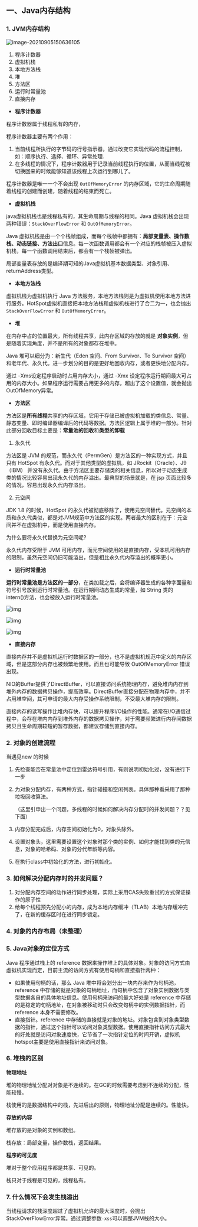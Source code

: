 ## 一、Java内存结构

### 1. JVM内存结构

![image-20210905150636105](https://gitee.com/dlutlgy/window_typora/raw/master/images/image-20210905150636105.png)

1. 程序计数器
2. 虚拟机栈
3. 本地方法栈
4. 堆
5. 方法区
6. 运行时常量池
7. 直接内存

+ **程序计数器**

程序计数器属于线程私有的内存，

程序计数器主要有两个作用：

1. 当前线程所执行的字节码的行号指示器，通过改变它实现代码的流程控制，如：顺序执行、选择、循环、异常处理.
2. 在多线程的情况下，程序计数器用于记录当前线程执行的位置，从而当线程被切换回来的时候能够知道该线程上次运行到哪儿了。

程序计数器是唯一一个不会出现 `OutOfMemoryError` 的内存区域，它的生命周期随着线程的创建而创建，随着线程的结束而死亡。

+ **虚拟机栈**

java虚拟机栈也是线程私有的，其生命周期与线程的相同。Java 虚拟机栈会出现两种错误：`StackOverFlowError` 和 `OutOfMemoryError`。

Java 虚拟机栈是由一个个栈帧组成，而每个栈帧中都拥有：**局部变量表、操作数栈、动态链接、方法出口**信息。每一次函数调用都会有一个对应的栈帧被压入虚拟机栈，每一个函数调用结束后，都会有一个栈帧被弹出。

局部变量表存放的是编译期可知的Java虚拟机基本数据类型、对象引用、returnAddress类型。

+ **本地方法栈**

虚拟机栈为虚拟机执行 Java 方法服务，本地方法栈则是为虚拟机使用本地方法进行服务。HotSpot虚拟机直接把本地方法栈和虚拟机栈进行了合二为一，也会抛出`StackOverFlowError` 和 `OutOfMemoryError`。

+ **堆**

在内存中占的位置最大，所有线程共享，此内存区域的存放的就是 **对象实例**，但是随着实现角度，并不是所有的对象都存在堆中。

Java 堆可以细分为：新生代（Eden 空间、From Survivor、To Survivor 空间）和老年代、永久代。进一步划分的目的是更好地回收内存，或者更快地分配内存。

通过 -Xms设定程序启动时占用内存大小，通过 -Xmx 设定程序运行期间最大可占用的内存大小。如果程序运行需要占用更多的内存，超出了这个设置值，就会抛出OutOfMemory异常。

+ **方法区**

方法区是**所有线程**共享的内存区域，它用于存储已被虚拟机加载的类信息、常量、静态变量、即时编译器编译后的代码等数据。方法区逻辑上属于堆的一部分。针对此部分回收目标主要是：**常量池的回收**和**类型的卸载**

1. 永久代

方法区是 JVM 的规范，而永久代（PermGen）是方法区的一种实现方式，并且只有 HotSpot 有永久代。而对于其他类型的虚拟机，如 JRockit（Oracle）、J9（IBM） 并没有永久代。由于方法区主要存储类的相关信息，所以对于动态生成类的情况比较容易出现永久代的内存溢出。最典型的场景就是，在 jsp 页面比较多的情况，容易出现永久代内存溢出。

2. 元空间

JDK 1.8 的时候，HotSpot 的永久代被彻底移除了，使用元空间替代。元空间的本质和永久代类似，都是对JVM规范中方法区的实现。两者最大的区别在于：元空间并不在虚拟机中，而是使用直接内存。

为什么要将永久代替换为元空间呢?

永久代内存受限于 JVM 可用内存，而元空间使用的是直接内存，受本机可用内存的限制，虽然元空间仍旧可能溢出，但是相比永久代内存溢出的概率更小。

+ **运行时常量池**

**运行时常量池是方法区的一部分**，在类加载之后，会将编译器生成的各种字面量和符号引号放到运行时常量池。在运行期间动态生成的常量，如 String 类的 intern()方法，也会被放入运行时常量池。

![img](https://gitee.com/dlutlgy/window_typora/raw/master/images/string-new.png)



![img](https://gitee.com/dlutlgy/window_typora/raw/master/images/string-intern.png)



![img](https://gitee.com/dlutlgy/window_typora/raw/master/images/string-equal.png)

+ **直接内存**

直接内存并不是虚拟机运行时数据区的一部分，也不是虚拟机规范中定义的内存区域，但是这部分内存也被频繁地使用。而且也可能导致 OutOfMemoryError 错误出现。

NIO的Buffer提供了DirectBuffer，可以直接访问系统物理内存，避免堆内内存到堆外内存的数据拷贝操作，提高效率。DirectBuffer直接分配在物理内存中，并不占用堆空间，其可申请的最大内存受操作系统限制，不受最大堆内存的限制。

直接内存的读写操作比堆内存快，可以提升程序I/O操作的性能。通常在I/O通信过程中，会存在堆内内存到堆外内存的数据拷贝操作，对于需要频繁进行内存间数据拷贝且生命周期较短的暂存数据，都建议存储到直接内存。

### 2. 对象的创建流程

当遇见new 的时候

1. 先检查能否在常量池中定位到雷达符号引用，有则说明初始化过，没有进行下一步

2. 为对象分配内存，有两种方式，指针碰撞和空闲列表。具体那种看采用了那种垃圾回收算法。

   （这里引申出一个问题，多线程的时候如何解决内存分配时的并发问题？？见下面）

3. 内存分配完成后，内存空间初始化为0，对象头除外。

4. 设置对象头，这里需要设置这个对象时那个类的实例、如何才能找到类的元信息，对象的哈希码、对象的分代年龄等内容。

5. 在执行class中初始化的方法，进行初始化。



### 3. 如何解决分配内存时的并发问题？

1. 对分配内存空间的动作进行同步处理，实际上采用CAS失败重试的方式保证操作的原子性
2. 给每个线程预先分配小的内存，成为本地内存缓冲（TLAB）本地内存缓冲完了，在新的缓存区时在进行同步锁定。

### 4. 对象的内存布局（未整理）

### 5. Java对象的定位方式

Java 程序通过栈上的 reference 数据来操作堆上的具体对象。对象的访问方式由虚拟机实现而定，目前主流的访问方式有使用句柄和直接指针两种：

- 如果使用句柄的话，那么 Java 堆中将会划分出一块内存来作为句柄池，reference 中存储的就是对象的句柄地址，而句柄中包含了对象实例数据与类型数据各自的具体地址信息。使用句柄来访问的最大好处是 reference 中存储的是稳定的句柄地址，在对象被移动时只会改变句柄中的实例数据指针，而 reference 本身不需要修改。 
- 直接指针。reference 中存储的直接就是对象的地址。对象包含到对象类型数据的指针，通过这个指针可以访问对象类型数据。使用直接指针访问方式最大的好处就是访问对象速度快，它节省了一次指针定位的时间开销，虚拟机hotspot主要是使用直接指针来访问对象。

### 6. 堆栈的区别

**物理地址**

堆的物理地址分配对对象是不连续的。在GC的时候需要考虑到不连续的分配，性能较慢。

栈使用的是数据结构中的栈，先进后出的原则，物理地址分配是连续的。性能快。

**存放的内容**

堆存放的是对象的实例和数组。

栈存放：局部变量，操作数栈，返回结果。

**程序的可见度**

堆对于整个应用程序都是共享、可见的。

栈只对于线程是可见的，线程私有。

### 7. 什么情况下会发生栈溢出

当线程请求的栈深度超过了虚拟机允许的最大深度时，会抛出StackOverFlowError异常。通过调整参数`-xss`可以调整JVM栈的大小。